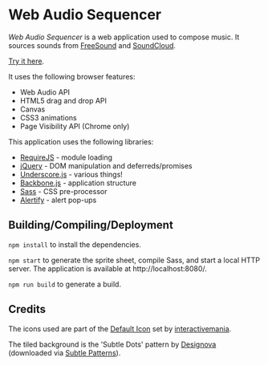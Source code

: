 Web Audio Sequencer
===================

*Web Audio Sequencer* is a web application used to compose music. It sources
sounds from [FreeSound](http://www.freesound.org) and [SoundCloud](https://soundcloud.com).

[Try it here](http://webaudiosequencer.stuartkeith.com/).

It uses the following browser features:

- Web Audio API
- HTML5 drag and drop API
- Canvas
- CSS3 animations
- Page Visibility API (Chrome only)

This application uses the following libraries:

- [RequireJS](http://requirejs.org/) - module loading
- [jQuery](http://jquery.com/) - DOM manipulation and deferreds/promises
- [Underscore.js](http://underscorejs.org/) - various things!
- [Backbone.js](http://backbonejs.org/) - application structure
- [Sass](http://sass-lang.com/) - CSS pre-processor
- [Alertify](https://github.com/fabien-d/alertify.js) - alert pop-ups


Building/Compiling/Deployment
-----------------------------

`npm install` to install the dependencies.

`npm start` to generate the sprite sheet, compile Sass, and start a local HTTP
server. The application is available at http://localhost:8080/.

`npm run build` to generate a build.


Credits
-------

The icons used are part of the [Default Icon](http://www.defaulticon.com/)
set by [interactivemania](http://www.interactivemania.com/).

The tiled background is the 'Subtle Dots' pattern by
[Designova](http://www.designova.net/) (downloaded via
[Subtle Patterns](http://subtlepatterns.com/subtle-dots/)).
